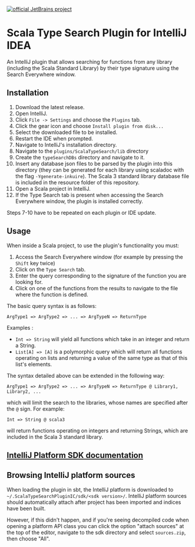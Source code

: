 [![official JetBrains project](https://jb.gg/badges/official.svg)](https://confluence.jetbrains.com/display/ALL/JetBrains+on+GitHub)

# Scala Type Search Plugin for IntelliJ IDEA

An IntelliJ plugin that allows searching for functions from any library (including the Scala Standard Library) by their type signature using the Search Everywhere window.

## Installation

1. Download the latest release.
2. Open IntelliJ.
3. Click `File -> Settings` and choose the `Plugins` tab.
4. Click the gear icon and choose `Install plugin from disk...`
5. Select the downloaded file to be installed.
6. Restart the IDE when prompted.
7. Navigate to IntelliJ's installation directory.
8. Navigate to the `plugins/ScalaTypeSearch/lib` directory
9. Create the `typeSearchDBs` directory and navigate to it.
10. Insert any database json files to be parsed by the plugin into this directory (they can be generated for each library using scaladoc with the flag `-Ygenerate-inkuire`). The Scala 3 standard library database file is included in the resource folder of this repository.
11. Open a Scala project in IntelliJ.
12. If the Type Search tab is present when accessing the Search Everywhere window, the plugin is installed correctly.

Steps 7-10 have to be repeated on each plugin or IDE update.

## Usage

When inside a Scala project, to use the plugin's functionality you must:
1. Access the Search Everywhere window (for example by pressing the `Shift` key twice)
2. Click on the `Type Search` tab.
3. Enter the query corresponding to the signature of the function you are looking for.
4. Click on one of the functions from the results to navigate to the file where the function is defined.

The basic query syntax is as follows:

`ArgType1 => ArgType2 => ... => ArgTypeN => ReturnType`

Examples :
* `Int => String` will yield all functions which take in an integer and return a String.
* `List[A] => [A]` is a polymorphic query which will return all functions operating on lists and returning a value of the same type as that of this list's elements.

The syntax detailed above can be extended in the following way:

`ArgType1 => ArgType2 => ... => ArgTypeN => ReturnType @ Library1, Library2, ...`

which will limit the search to the libraries, whose names are specified after the `@` sign. For example:

`Int => String @ scala3`

will return functions operating on integers and returning Strings, which are included in the Scala 3 standard library.

## [IntelliJ Platform SDK documentation](https://plugins.jetbrains.com/docs/intellij/welcome.html)

## Browsing IntelliJ platform sources

When loading the plugin in sbt, the IntelliJ platform is downloaded to `~/.ScalaTypeSearchPluginIC/sdk/<sdk version>/`.
IntelliJ platform sources should automatically attach after project has been imported and indices have been built.

However, if this didn't happen, and if you're seeing decompiled code when opening a platform API class you can click
the option "attach sources" at the top of the editor, navigate to the sdk directory and select `sources.zip`,
then choose "All".
